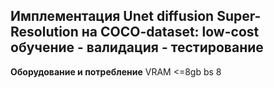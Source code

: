 ## Имплементация Unet diffusion Super-Resolution на COCO-dataset: low-cost обучение - валидация - тестирование

**Оборудование и потребление**
VRAM <=8gb bs 8

